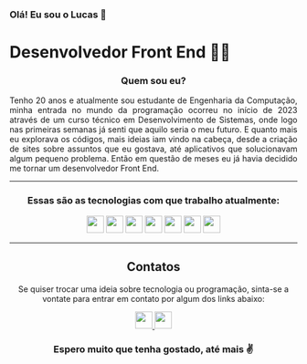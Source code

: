 ### Olá! Eu sou o Lucas 🫰

# Desenvolvedor Front End 👨‍💻

<div align="center">
  
### Quem sou eu?
</div>
<p align="justify">Tenho 20 anos e atualmente sou estudante de Engenharia da Computação, minha entrada no mundo da programação ocorreu no início de 2023 através de um curso técnico em Desenvolvimento de Sistemas, onde logo nas primeiras semanas já senti que aquilo seria o meu futuro. E quanto mais eu explorava os códigos, mais ideias iam vindo na cabeça, desde a criação de sites sobre assuntos que eu gostava, até aplicativos que solucionavam algum pequeno problema. Então em questão de meses eu já havia decidido me tornar um desenvolvedor Front End.</p>

----

<div align="center">
  
### Essas são as tecnologias com que trabalho atualmente:
  <img height="30em" src="https://img.shields.io/badge/React-20232A?style=for-the-badge&logo=react&logoColor=61DAFB">
  <img height="30em" src="https://img.shields.io/badge/React_Native-20232A?style=for-the-badge&logo=react&logoColor=61DAFB">
  <img height="30em" src="https://img.shields.io/badge/JavaScript-F7DF1E?style=for-the-badge&logo=javascript&logoColor=white">
  <img height="30em" src="https://img.shields.io/badge/HTML5-E34F26?style=for-the-badge&logo=html5&logoColor=white">
  <img height="30em" src="https://img.shields.io/badge/CSS3-1572B6?style=for-the-badge&logo=css3&logoColor=white">
  <img height="30em" src="https://img.shields.io/badge/GIT-E34F26?style=for-the-badge&logo=git&logoColor=white">
  <img height="30em" src="https://img.shields.io/badge/GITHUB-2D333B?style=for-the-badge&logo=github&logoColor=white">
</div>

----

<div align="center">

## Contatos

<p>Se quiser trocar uma ideia sobre tecnologia ou programação, sinta-se a vontate para entrar em contato por algum dos links abaixo:</p>
<a href="https://www.linkedin.com/in/garcialucasga">
  <img height="30em" src="https://img.shields.io/badge/LINKEDIN-0077B5?style=for-the-badge&logo=linkedin&logoColor=white">
</a>

<a href="mailto:lucasgabrielg287@gmail.com">
  <img height="30em" src="https://img.shields.io/badge/EMAIL-BB001B?style=for-the-badge&logo=gmail&logoColor=white">
</a>
</div>

<div align="center">
  
### Espero muito que tenha gostado, até mais ✌️

</div>

